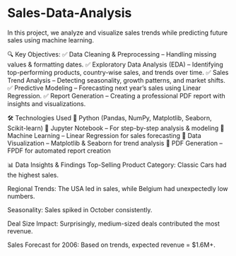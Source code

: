# Sales-Data-Analysis
In this project, we analyze and visualize sales trends while predicting future sales using machine learning.

🔍 Key Objectives:
✅ Data Cleaning & Preprocessing – Handling missing values & formatting dates.
✅ Exploratory Data Analysis (EDA) – Identifying top-performing products, country-wise sales, and trends over time.
✅ Sales Trend Analysis – Detecting seasonality, growth patterns, and market shifts.
✅ Predictive Modeling – Forecasting next year’s sales using Linear Regression.
✅ Report Generation – Creating a professional PDF report with insights and visualizations.

🛠️ Technologies Used
🔹 Python (Pandas, NumPy, Matplotlib, Seaborn, Scikit-learn)
🔹 Jupyter Notebook – For step-by-step analysis & modeling
🔹 Machine Learning – Linear Regression for sales forecasting
🔹 Data Visualization – Matplotlib & Seaborn for trend analysis
🔹 PDF Generation – FPDF for automated report creation

📊 Data Insights & Findings
Top-Selling Product Category: Classic Cars had the highest sales.

Regional Trends: The USA led in sales, while Belgium had unexpectedly low numbers.

Seasonality: Sales spiked in October consistently.

Deal Size Impact: Surprisingly, medium-sized deals contributed the most revenue.

Sales Forecast for 2006: Based on trends, expected revenue = $1.6M+.
